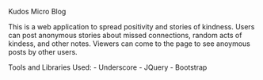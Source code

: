 Kudos Micro Blog

This is a web application to spread positivity and stories of kindness. Users can post anonymous stories about missed connections, random acts of kindess, and other notes. Viewers can come to the page to see anoymous posts by other users.

Tools and Libraries Used:
	- Underscore
	- JQuery
	- Bootstrap




